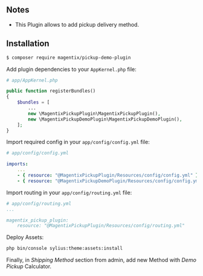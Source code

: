 ## Notes

* This Plugin allows to add pickup delivery method.

## Installation

```bash
$ composer require magentix/pickup-demo-plugin
```

Add plugin dependencies to your `AppKernel.php` file:

```php
# app/AppKernel.php

public function registerBundles()
{
    $bundles = [
        ...
        new \MagentixPickupPlugin\MagentixPickupPlugin(),
        new \MagentixPickupDemoPlugin\MagentixPickupDemoPlugin(),
    ];
}
```

Import required config in your `app/config/config.yml` file:

```yaml
# app/config/config.yml

imports:
    ...
    - { resource: "@MagentixPickupPlugin/Resources/config/config.yml" }
    - { resource: "@MagentixPickupDemoPlugin/Resources/config/config.yml" }
```
    
Import routing in your `app/config/routing.yml` file:

```yaml
# app/config/routing.yml
...

magentix_pickup_plugin:
    resource: "@MagentixPickupPlugin/Resources/config/routing.yml"
```

Deploy Assets:

```bash
php bin/console sylius:theme:assets:install
```

Finally, in *Shipping Method* section from admin, add new Method with *Demo Pickup* Calculator.